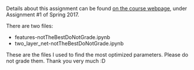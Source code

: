 Details about this assignment can be found [on the course webpage](http://cs231n.github.io/), under Assignment #1 of Spring 2017.

There are two files:

-   features-notTheBestDoNotGrade.ipynb
-   two_layer_net-notTheBestDoNotGrade.ipynb

These are the files I used to find the most optimized parameters. Please do not grade them. Thank you very much :D